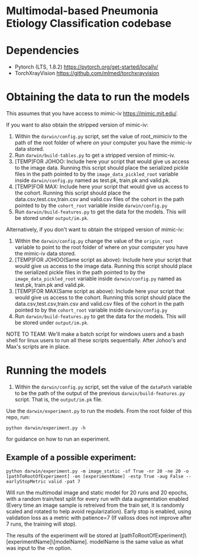 # Multimodal-based Pneumonia Etiology Classification codebase

# Dependencies
- Pytorch (LTS, 1.8.2) https://pytorch.org/get-started/locally/
- TorchXrayVision https://github.com/mlmed/torchxrayvision

# Obtaining the data to run the models
This assumes that you have access to mimic-iv https://mimic.mit.edu/.

If you want to also obtain the stripped version of mimic-iv:

1. Within the `darwin/config.py` script, set the value of root_mimiciv to the path of the root folder of where on your computer you have the mimic-iv data stored.
2. Run `darwin/build-tables.py` to get a stripped version of mimic-iv.
3. [TEMP]FOR JOHOO: Include here your script that would give us access to the image data. Running this script should place the serialized pickle files in the path pointed to by the `image_data_pickled_root` variable inside `darwin/config.py` named as test.pk, train.pk and valid.pk.
4. [TEMP]FOR MAX: Include here your script that would give us access to the cohort. Running this script should place the data.csv,test.csv,train.csv and valid.csv files of the cohort in the path pointed to by the `cohort_root` variable inside `darwin/config.py`
5. Run `darwin/build-features.py` to get the data for the models. This will be stored under `output/im.pk`.

Alternatively, if you don't want to obtain the stripped version of mimic-iv:
1. Within the `darwin/config.py` change the value of the `origin_root` variable to point to the root folder of where on your computer you have the mimic-iv data stored.
2. [TEMP]FOR JOHOO(Same script as above): Include here your script that would give us access to the image data. Running this script should place the serialized pickle files in the path pointed to by the `image_data_pickled_root` variable inside `darwin/config.py` named as test.pk, train.pk and valid.pk.
3. [TEMP]FOR MAX(Same script as above): Include here your script that would give us access to the cohort. Running this script should place the data.csv,test.csv,train.csv and valid.csv files of the cohort in the path pointed to by the `cohort_root` variable inside `darwin/config.py`
4. Run `darwin/build-features.py` to get the data for the models. This will be stored under `output/im.pk`.

NOTE TO TEAM: We'll make a batch script for windows users and a bash shell for linux users to run all these scripts sequentially. After Johoo's and Max's scripts are in place.

# Running the models

1. Within the `darwin/config.py` script, set the value of the `dataPath` variable to be the path of the output of the previous `darwin/build-features.py` script. That is, the `output/im.pk` file.

Use the `darwin/experiment.py` to run the models. From the root folder of this repo, run: 

```python darwin/experiment.py -h```

for guidance on how to run an experiment.

## Example of a possible experiment:

```
python darwin/experiment.py -m image_static -sf True -nr 20 -ne 20 -o [pathToRootOfExperiment] -en [experimentName] -estp True -aug False --earlyStopMetric valid -pat 7
```

Will run the multimodal image and static model for 20 runs and 20 epochs, with a random train/test split for every run with data augmentation enabled (Every time an image sample is retreived from the train set, it is randomly scaled and rotated to help avoid regularization). Early stop is enabled, using validation loss as a metric with patience=7 (If valloss does not improve after 7 runs, the training will stop). 

The results of the experiment will be stored at [pathToRootOfExperiment]\\[experimentName]\\[modelName]. modelName is the same value as what was input to the -m option.
